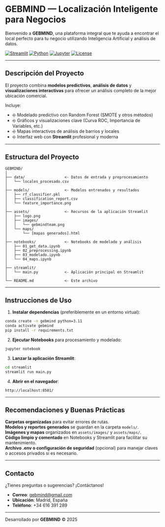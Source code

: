 # GEBMIND — Localización Inteligente para Negocios

Bienvenido a **GEBMIND**, una plataforma integral que te ayuda a encontrar el local perfecto para tu negocio utilizando Inteligencia Artificial y análisis de datos.

[![Streamlit](https://img.shields.io/badge/Framework-Streamlit-red)](https://streamlit.io/)
[![Python](https://img.shields.io/badge/Python-3.9%2B-blue)](https://www.python.org/)
[![Jupyter](https://img.shields.io/badge/Notebook-Jupyter-orange)](https://jupyter.org/)
[![License](https://img.shields.io/badge/License-MIT-green)](LICENSE)

---

## Descripción del Proyecto

El proyecto combina **modelos predictivos**, **análisis de datos** y **visualizaciones interactivas** para ofrecer un análisis completo de la mejor ubicación comercial.

Incluye:
- ⎆ Modelado predictivo con Random Forest (SMOTE y otros métodos)
- ⎆ Gráficos y visualizaciones clave (Curva ROC, Importancia de Variables, etc.)
- ⎆ Mapas interactivos de análisis de barrios y locales
- ⎆ Interfaz web con **Streamlit** profesional y moderna

---

## Estructura del Proyecto

```
GEBMIND/
│
├── data/                  <- Datos de entrada y preprocesamiento
│   └── locales_procesado.csv
│
├── models/                <- Modelos entrenados y resultados
│   ├── rf_classifier.pkl
│   ├── classification_report.csv
│   └── feature_importance.png
│
├── assets/                <- Recursos de la aplicación Streamlit
│   ├── logo.png
│   ├── images/
│   │   └── gebmindteam.png
│   └── maps/
│       └── [mapas generados].html
│
├── notebooks/             <- Notebooks de modelado y análisis
│   ├── 01_get_data.ipynb
│   ├── 02_preprocessing.ipynb
│   ├── 03_modelado.ipynb
│   └── 04_maps.ipynb
│
├── streamlit/
│   └── main.py            <- Aplicación principal en Streamlit
│
└── README.md              <- Este archivo
```

---

## Instrucciones de Uso

1. **Instalar dependencias** (preferiblemente en un entorno virtual):

```bash
conda create -n gebmind python=3.11
conda activate gebmind
pip install -r requirements.txt
```

2. **Ejecutar Notebooks** para procesamiento y modelado:

```bash
jupyter notebook
```

3. **Lanzar la aplicación Streamlit**:

```bash
cd streamlit
streamlit run main.py
```

4. **Abrir en el navegador**:
```
http://localhost:8501/
```

---

## Recomendaciones y Buenas Prácticas

**Carpetas organizadas** para evitar errores de rutas.  
**Modelos y reportes generados** se guardan en la carpeta `models/`.  
**Imágenes y mapas** organizados en `assets/images/` y `assets/maps/`.  
**Código limpio y comentado** en Notebooks y Streamlit para facilitar su mantenimiento.  
**Archivo .env o configuración de seguridad** (opcional) para manejar claves o accesos privados si es necesario.  

---

## Contacto

¿Tienes preguntas o sugerencias? ¡Contáctanos!  
- **Correo**: gebmind@gmail.com
- **Ubicación**: Madrid, España
- **Teléfono**: +34 616 391 289

---

Desarrollado por **GEBMIND** © 2025

